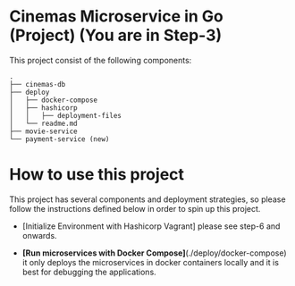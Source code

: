 # Cinemas Microservice in Go (Project) (You are in Step-3)

This project consist of the following components:

```
.
├── cinemas-db
├── deploy
│   ├── docker-compose
│   ├── hashicorp
│   │   ├── deployment-files
│   └── readme.md
├── movie-service
└── payment-service (new)
```

# How to use this project

This project has several components and deployment strategies, so please follow the instructions defined below in order to spin up this project.

- [Initialize Environment with Hashicorp Vagrant] please see step-6 and onwards.

- **[Run microservices with Docker Compose]**(./deploy/docker-compose) \
it only deploys the microservices in docker containers locally and it is best for debugging the applications.